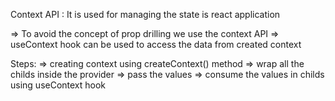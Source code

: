 Context API : It is used for managing the state is react application

=> To avoid the concept of prop drilling we use the context API
=> useContext hook can be used to access the data from created context

Steps:
=> creating context using createContext() method
=> wrap all the childs inside the provider
=> pass the values 
=> consume the values in childs using useContext hook


 